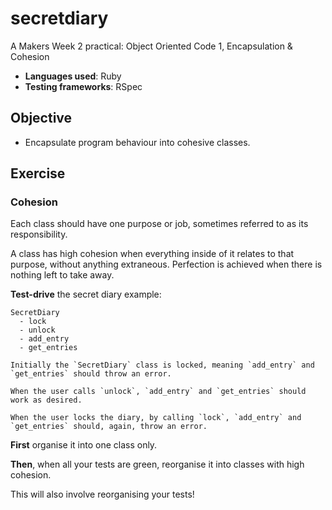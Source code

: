 # secretdiary

A Makers Week 2 practical: Object Oriented Code 1, Encapsulation & Cohesion


* **Languages used**: Ruby
* **Testing frameworks**: RSpec

## Objective
* Encapsulate program behaviour into cohesive classes.

## Exercise

### Cohesion

Each class should have one purpose or job, sometimes referred to as its responsibility.

A class has high cohesion when everything inside of it relates to that purpose, without anything extraneous. Perfection is achieved when there is nothing left to take away.

**Test-drive** the secret diary example:

```
SecretDiary
  - lock
  - unlock
  - add_entry
  - get_entries

Initially the `SecretDiary` class is locked, meaning `add_entry` and `get_entries` should throw an error.

When the user calls `unlock`, `add_entry` and `get_entries` should work as desired.

When the user locks the diary, by calling `lock`, `add_entry` and `get_entries` should, again, throw an error.
```

**First** organise it into one class only.

**Then**, when all your tests are green, reorganise it into classes with high cohesion.

This will also involve reorganising your tests!
